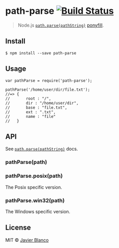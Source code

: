 <h1 id="path-parse-%21build-status">path-parse <a href="https://travis-ci.org/jbgutierrez/path-parse"><img src="https://travis-ci.org/jbgutierrez/path-parse.svg?branch=master" alt="Build Status" /></a></h1>

<blockquote>
  <p>Node.js <a href="https://nodejs.org/api/path.html#path_path_parse_pathstring"><code>path.parse(pathString)</code></a> <a href="https://ponyfill.com">ponyfill</a>.</p>
</blockquote>

<h2 id="install">Install</h2>

<pre><code>$ npm install --save path-parse
</code></pre>

<h2 id="usage">Usage</h2>

<pre><code class="js">var pathParse = require('path-parse');

pathParse('/home/user/dir/file.txt');
//=&gt; {
//       root : "/",
//       dir : "/home/user/dir",
//       base : "file.txt",
//       ext : ".txt",
//       name : "file"
//   }
</code></pre>

<h2 id="api">API</h2>

<p>See <a href="https://nodejs.org/api/path.html#path_path_parse_pathstring"><code>path.parse(pathString)</code></a> docs.</p>

<h3 id="pathparsepath">pathParse(path)</h3>

<h3 id="pathparse.posixpath">pathParse.posix(path)</h3>

<p>The Posix specific version.</p>

<h3 id="pathparse.win32path">pathParse.win32(path)</h3>

<p>The Windows specific version.</p>

<h2 id="license">License</h2>

<p>MIT © <a href="http://jbgutierrez.info">Javier Blanco</a></p>
